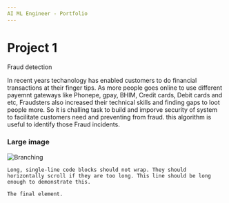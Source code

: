 ```yaml
---
AI ML Engineer - Portfolio 
---
```


# Project 1

Fraud detection

In recent years techanology has enabled customers to do financial transactions at their finger tips. As more people goes online to use different payemnt gateways like Phonepe, gpay, BHIM, Credit cards, Debit cards and etc, Fraudsters also increased their technical skills and finding gaps to loot people more. So it is challing task to build  and imporve security of system to facilitate customers need and preventing from fraud. this algorithm is useful to identify those Fraud incidents. 


### Large image

![Branching](https://guides.github.com/activities/hello-world/branching.png)



```
Long, single-line code blocks should not wrap. They should horizontally scroll if they are too long. This line should be long enough to demonstrate this.
```

```
The final element.
```
